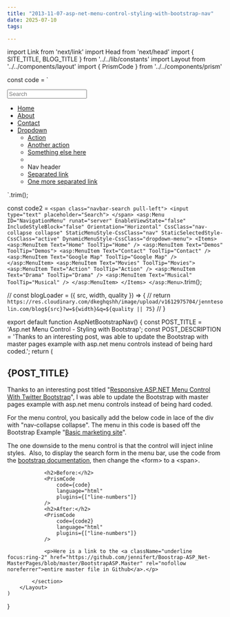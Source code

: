 ```yaml
---
title: "2013-11-07-asp-net-menu-control-styling-with-bootstrap-nav"
date: 2025-07-10
tags:

---
```


import Link from 'next/link'
import Head from 'next/head'
import { SITE_TITLE, BLOG_TITLE } from '../../lib/constants'
import Layout from '../../components/layout'
import { PrismCode } from '../../components/prism'

const code = `
<form class="navbar-search pull-left">
    <input type="text" class="search-query" placeholder="Search">
</form>
<div class="nav-collapse collapse">
    <ul class="nav">
        <li class="active"><a href="#">Home</a></li>
        <li><a href="#about">About</a></li>
        <li><a href="#contact">Contact</a></li>
        <li class="dropdown">
        <a href="#" class="dropdown-toggle" data-toggle="dropdown">Dropdown <b class="caret"></b></a>
        <ul class="dropdown-menu">
            <li><a href="#">Action</a></li>
            <li><a href="#">Another action</a></li>
            <li><a href="#">Something else here</a></li>
            <li class="divider"></li>
            <li class="nav-header">Nav header</li>
            <li><a href="#">Separated link</a></li>
            <li><a href="#">One more separated link</a></li>
        </ul>
        </li>
    </ul>
</div>
`.trim();

const code2 = `
<span class="navbar-search pull-left">
    <input type="text" placeholder="Search">
</span>
<asp:Menu ID="NavigationMenu" runat="server" EnableViewState="false"
    IncludeStyleBlock="false" Orientation="Horizontal"
    CssClass="nav-collapse collapse"
    StaticMenuStyle-CssClass="nav"
    StaticSelectedStyle-CssClass="active"
    DynamicMenuStyle-CssClass="dropdown-menu">
    <Items>
        <asp:MenuItem Text="Home" ToolTip="Home" />
        <asp:MenuItem Text="Demos" ToolTip="Demos">
            <asp:MenuItem Text="Contact" ToolTip="Contact" />
            <asp:MenuItem Text="Google Map" ToolTip="Google Map" />
        </asp:MenuItem>
        <asp:MenuItem Text="Movies" ToolTip="Movies">
            <asp:MenuItem Text="Action" ToolTip="Action" />
            <asp:MenuItem Text="Drama" ToolTip="Drama" />
            <asp:MenuItem Text="Musical" ToolTip="Musical" />
        </asp:MenuItem>
    </Items>
</asp:Menu>
`.trim();

// const blogLoader = ({ src, width, quality }) => {
//     return `https://res.cloudinary.com/dkeghqshh/image/upload/v1612975704/jenntesolin.com/blog${src}?w=${width}&q=${quality || 75}`
// }

export default function AspNetBootstrapNav() {
    const POST_TITLE = 'Asp.net Menu Control - Styling with Bootstrap';
    const POST_DESCRIPTION = 'Thanks to an interesting post, was able to update the Bootstrap with master pages example with asp.net menu controls instead of being hard coded.';
    return (
        <Layout>
            <Head>
                <title>{POST_TITLE} - {SITE_TITLE}</title>
                <meta name="description" content={POST_DESCRIPTION} />
            </Head>
            <section aria-labelledby="main-content">
                <h1 id="main-content">{POST_TITLE}</h1>
                <p>Thanks to an interesting post titled &quot;<a className="underline focus:ring-2" href="https://techbrij.com/responsive-menu-twitter-bootstrap-asp-net" rel="nofollow noreferrer">Responsive ASP.NET Menu Control With Twitter Bootstrap</a>&quot;, I was able to update the Bootstrap with master pages example with asp.net menu controls instead of being hard coded.</p>
                <p>For the menu control, you basically add the below code in lace of the div with &quot;nav-collapse collapse&quot;. The menu in this code is based off the Bootstrap Example &quot;<a className="underline focus:ring-2" href="https://getbootstrap.com/2.3.2/examples/hero.html">Basic marketing site</a>&quot;.</p>
                <p>The one downside to the menu control is that the control will inject inline styles. &nbsp;Also, to display the search form in the menu bar, use the code from the <a className="underline focus:ring-2" href="https://getbootstrap.com/2.3.2/components.html#navbar" rel="nofollow noreferrer">bootstrap documentation</a>, then change the &lt;form&gt; to a &lt;span&gt;.</p>

                <h2>Before:</h2>
                <PrismCode
                    code={code}
                    language="html"
                    plugins={["line-numbers"]}
                />
                <h2>After:</h2>
                <PrismCode
                    code={code2}
                    language="html"
                    plugins={["line-numbers"]}
                />

                <p>Here is a link to the <a className="underline focus:ring-2" href="https://github.com/jennifert/Boostrap-ASP_Net-MasterPages/blob/master/BootstrapASP.Master" rel="nofollow noreferrer">entire master file in Github</a>.</p>

            </section>
        </Layout>
    )
}
